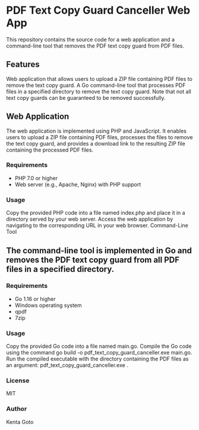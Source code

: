 # PDF Text Copy Guard Canceller Web App

This repository contains the source code for a web application and a command-line tool that removes the PDF text copy guard from PDF files.

## Features

Web application that allows users to upload a ZIP file containing PDF files to remove the text copy guard.
A Go command-line tool that processes PDF files in a specified directory to remove the text copy guard.
Note that not all text copy guards can be guaranteed to be removed successfully.

## Web Application

The web application is implemented using PHP and JavaScript. It enables users to upload a ZIP file containing PDF files, processes the files to remove the text copy guard, and provides a download link to the resulting ZIP file containing the processed PDF files.

### Requirements
- PHP 7.0 or higher
- Web server (e.g., Apache, Nginx) with PHP support

### Usage
Copy the provided PHP code into a file named index.php and place it in a directory served by your web server.
Access the web application by navigating to the corresponding URL in your web browser.
Command-Line Tool

## The command-line tool is implemented in Go and removes the PDF text copy guard from all PDF files in a specified directory.

### Requirements
- Go 1.16 or higher
- Windows operating system
- qpdf
- 7zip

### Usage
Copy the provided Go code into a file named main.go.
Compile the Go code using the command go build -o pdf_text_copy_guard_canceller.exe main.go.
Run the compiled executable with the directory containing the PDF files as an argument: pdf_text_copy_guard_canceller.exe <DIRECTORY>.

### License
MIT

### Author
Kenta Goto
